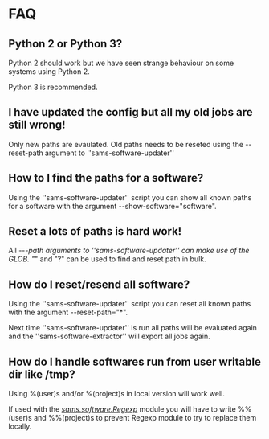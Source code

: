 # FAQ

## Python 2 or Python 3?

Python 2 should work but we have seen strange behaviour on some systems using Python 2.

Python 3 is recommended.

## I have updated the config but all my old jobs are still wrong!

Only new paths are evaulated. Old paths needs to be reseted using the --reset-path argument
to ''sams-software-updater''

## How to I find the paths for a software?

Using the ''sams-software-updater'' script you can show all known paths for a software
with the argument --show-software="software".

## Reset a lots of paths is hard work!

All --*-path arguments to ''sams-software-updater'' can make use of the GLOB.
"*" and "?" can be used to find and reset path in bulk.

## How do I reset/resend all software?

Using the ''sams-software-updater'' script you can reset all known paths with the
argument --reset-path="*".

Next time ''sams-software-updater'' is run all paths will be evaluated again and
the ''sams-software-extractor'' will export all jobs again.

## How do I handle softwares run from user writable dir like /tmp?

Using %(user)s and/or %(project)s in local version will work well.

If used with the [*sams.software.Regexp*](software/Regexp.md) module you will have to
write %%(user)s and %%(project)s to prevent Regexp module to try to replace them locally.
